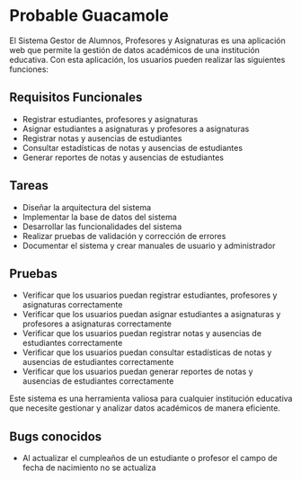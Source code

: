 # Probable Guacamole

El Sistema Gestor de Alumnos, Profesores y Asignaturas es una aplicación web que permite la gestión de datos académicos de una institución educativa. Con esta aplicación, los usuarios pueden realizar las siguientes funciones:

## Requisitos Funcionales

- Registrar estudiantes, profesores y asignaturas
- Asignar estudiantes a asignaturas y profesores a asignaturas
- Registrar notas y ausencias de estudiantes
- Consultar estadísticas de notas y ausencias de estudiantes
- Generar reportes de notas y ausencias de estudiantes

## Tareas

- Diseñar la arquitectura del sistema
- Implementar la base de datos del sistema
- Desarrollar las funcionalidades del sistema
- Realizar pruebas de validación y corrección de errores
- Documentar el sistema y crear manuales de usuario y administrador

## Pruebas

- Verificar que los usuarios puedan registrar estudiantes, profesores y asignaturas correctamente
- Verificar que los usuarios puedan asignar estudiantes a asignaturas y profesores a asignaturas correctamente
- Verificar que los usuarios puedan registrar notas y ausencias de estudiantes correctamente
- Verificar que los usuarios puedan consultar estadísticas de notas y ausencias de estudiantes correctamente
- Verificar que los usuarios puedan generar reportes de notas y ausencias de estudiantes correctamente

Este sistema es una herramienta valiosa para cualquier institución educativa que necesite gestionar y analizar datos académicos de manera eficiente.

## Bugs conocidos

- Al actualizar el cumpleaños de un estudiante o profesor el campo de fecha de nacimiento no se actualiza
